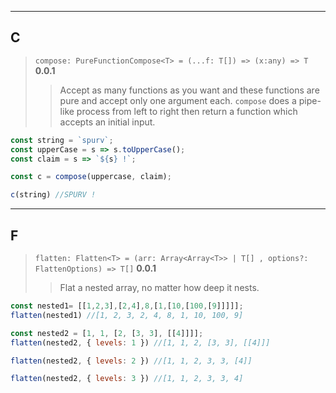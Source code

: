 <!--
 * @Date: 2020-06-28 23:02:23
 * @LastEditors: Conghao Cai🔧
 * @LastEditTime: 2020-06-30 01:41:12
 * @FilePath: /spurv/ifoo/docs/api/api-helper.md
--> 
----
## C
> `compose: PureFunctionCompose<T> = (...f: T[]) => (x:any) => T` **0.0.1**
>> Accept as many functions as you want and these functions are pure and accept only one argument each. `compose` does a pipe-like process from left to right then return a function which accepts an initial input.
```js
const string = `spurv`;
const upperCase = s => s.toUpperCase();
const claim = s => `${s} !`;

const c = compose(uppercase, claim);

c(string) //SPURV !
```
----
## F
> `flatten: Flatten<T> = (arr: Array<Array<T>> | T[] , options?: FlattenOptions) => T[]` **0.0.1**
>> Flat a nested array, no matter how deep it nests.
```js
const nested1= [[1,2,3],[2,4],8,[1,[10,[100,[9]]]]];
flatten(nested1) //[1, 2, 3, 2, 4, 8, 1, 10, 100, 9]

const nested2 = [1, 1, [2, [3, 3], [[4]]]];
flatten(nested2, { levels: 1 }) //[1, 1, 2, [3, 3], [[4]]]

flatten(nested2, { levels: 2 }) //[1, 1, 2, 3, 3, [4]]

flatten(nested2, { levels: 3 }) //[1, 1, 2, 3, 3, 4]
```